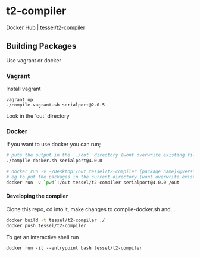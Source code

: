 # t2-compiler

[Docker Hub | tessel/t2-compiler](https://hub.docker.com/r/tessel/t2-compiler/)

<!--

    This stuff is pointless to display until we have an actual server written

[![Travis Build Status](https://travis-ci.org/tessel/t2-compiler.svg?branch=master)](https://travis-ci.org/tessel/t2-compiler)
[![Build status](https://ci.appveyor.com/api/projects/status/fsjh9hxbf1w09794?svg=true)](https://ci.appveyor.com/project/rwaldron/t2-compiler)


-->

## Building Packages

Use vagrant or docker

### Vagrant
Install vagrant

```
vagrant up
./compile-vagrant.sh serialport@2.0.5
```

Look in the 'out' directory

### Docker

If you want to use docker you can run;

```bash
# puts the output in the `./out` directory (wont overwrite existing files)
./compile-docker.sh serialport@4.0.0

# docker run -v ~/Desktop:/out tessel/t2-compiler [package name]<@version>
# eg to put the packages in the current directory (wont overwrite existing files)
docker run -v `pwd`:/out tessel/t2-compiler serialport@4.0.0 /out

```

#### Developing the compiler

Clone this repo, cd into it, make changes to compile-docker.sh and...

```bash
docker build -t tessel/t2-compiler ./
docker push tessel/t2-compiler
```

To get an interactive shell run

```
docker run -it --entrypoint bash tessel/t2-compiler
```

